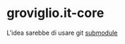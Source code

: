 # groviglio.it-core

L'idea sarebbe di usare git [submodule](https://git-scm.com/book/en/v2/Git-Tools-Submodules)
